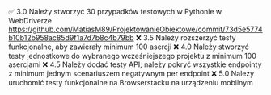 ✅ 3.0 Należy stworzyć 30 przypadków testowych w Pythonie w WebDriverze https://github.com/MatiasM89/ProjektowanieObiektowe/commit/73d5e5774b10b12b958ac85d9f1a7d7b8c4b79bb
❌ 3.5 Należy rozszerzyć testy funkcjonalne, aby zawierały minimum 100
asercji
❌ 4.0 Należy stworzyć testy jednostkowe do wybranego wcześniejszego
projektu z minimum 100 asercjami
❌ 4.5 Należy dodać testy API, należy pokryć wszystkie endpointy z
minimum jednym scenariuszem negatywnym per endpoint
❌ 5.0 Należy uruchomić testy funkcjonalne na Browserstacku na urządzeniu
mobilnym